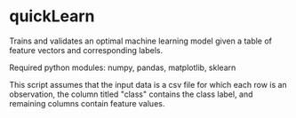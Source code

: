 # quickLearn
Trains and validates an optimal machine learning model given a table of feature vectors and corresponding labels.

Required python modules: numpy, pandas, matplotlib, sklearn

This script assumes that the input data is a csv file for which each row is an observation, the column titled "class" contains the class label, and remaining columns contain feature values.
